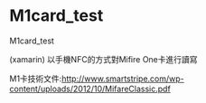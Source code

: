 # M1card_test
M1card_test

(xamarin)
以手機NFC的方式對Mifire One卡進行讀寫

M1卡技術文件:http://www.smartstripe.com/wp-content/uploads/2012/10/MifareClassic.pdf
